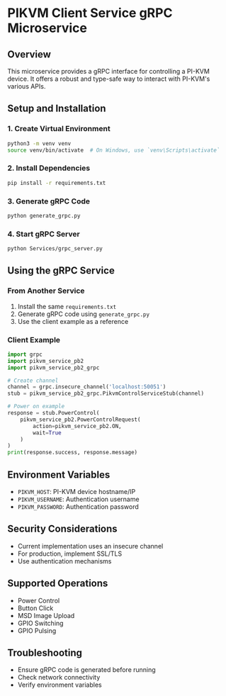 # PIKVM Client Service gRPC Microservice

## Overview
This microservice provides a gRPC interface for controlling a PI-KVM device. It offers a robust and type-safe way to interact with PI-KVM's various APIs.

## Setup and Installation

### 1. Create Virtual Environment
```bash
python3 -m venv venv
source venv/bin/activate  # On Windows, use `venv\Scripts\activate`
```

### 2. Install Dependencies
```bash
pip install -r requirements.txt
```

### 3. Generate gRPC Code
```bash
python generate_grpc.py
```

### 4. Start gRPC Server
```bash
python Services/grpc_server.py
```

## Using the gRPC Service

### From Another Service
1. Install the same `requirements.txt`
2. Generate gRPC code using `generate_grpc.py`
3. Use the client example as a reference

### Client Example
```python
import grpc
import pikvm_service_pb2
import pikvm_service_pb2_grpc

# Create channel
channel = grpc.insecure_channel('localhost:50051')
stub = pikvm_service_pb2_grpc.PikvmControlServiceStub(channel)

# Power on example
response = stub.PowerControl(
    pikvm_service_pb2.PowerControlRequest(
        action=pikvm_service_pb2.ON,
        wait=True
    )
)
print(response.success, response.message)
```

## Environment Variables
- `PIKVM_HOST`: PI-KVM device hostname/IP
- `PIKVM_USERNAME`: Authentication username
- `PIKVM_PASSWORD`: Authentication password

## Security Considerations
- Current implementation uses an insecure channel
- For production, implement SSL/TLS
- Use authentication mechanisms

## Supported Operations
- Power Control
- Button Click
- MSD Image Upload
- GPIO Switching
- GPIO Pulsing

## Troubleshooting
- Ensure gRPC code is generated before running
- Check network connectivity
- Verify environment variables
